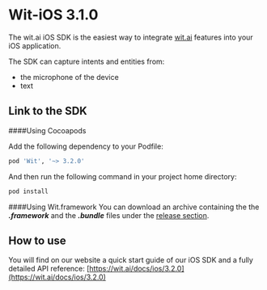 Wit-iOS 3.1.0
===========

The wit.ai iOS SDK is the easiest way to integrate [wit.ai](https://wit.ai) features into your iOS application.

The SDK can capture intents and entities from:

- the microphone of the device
- text


Link to the SDK
---------------

####Using Cocoapods

Add the following dependency to your Podfile:
```ruby
pod 'Wit', '~> 3.2.0'
```

And then run the following command in your project home directory:
```bash
pod install
```


####Using Wit.framework
You can download an archive containing the the ***.framework*** and the ***.bundle*** files under the [release section](https://github.com/wit-ai/wit-ios-sdk/releases).


How to use
----------

You will find on our website a quick start guide of our iOS SDK and a fully detailed API reference: [https://wit.ai/docs/ios/3.2.0](https://wit.ai/docs/ios/3.2.0)

